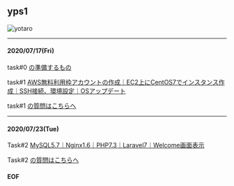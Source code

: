 ## yps1

![yotaro](https://user-images.githubusercontent.com/63440984/87960823-d3585f00-caef-11ea-8cb1-11b1a86448b8.png)

***

#### 2020/07/17(Fri)

task#0 [の準備するもの](https://github.com/yotaro-ok/yps/blob/master/task_0.md)

task#1 [AWS無料利用枠アカウントの作成｜EC2上にCentOS7でインスタンス作成｜SSH接続、環境設定｜OSアップデート](https://github.com/yotaro-ok/yps/blob/master/task_1.md)

task#1 [の質問はこちらへ](https://github.com/yotaro-ok/yps/issues/1)

***

#### 2020/07/23(Tue)

Task#2 [MySQL5.7｜Nginx1.6｜PHP7.3｜Laravel7｜Welcome画面表示](https://github.com/yotaro-ok/yps/blob/master/task_2.md)

Task#2 [の質問はこちらへ](https://github.com/yotaro-ok/yps/issues/)


#### EOF
